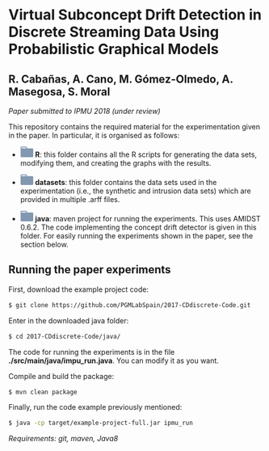 

# Virtual Subconcept Drift Detection in Discrete Streaming Data Using Probabilistic Graphical Models

## R. Cabañas, A. Cano, M. Gómez-Olmedo,  A. Masegosa, S. Moral

*Paper submitted to IPMU 2018 (under review)*

This repository contains the required material for the experimentation given in the paper.  In particular, it is organised as follows:

 - ![](https://raw.githubusercontent.com/rcabanasdepaz/files/master/img/gitfolder_small.png) **R**: this folder contains all the R scripts for generating the data sets, modifying them, and creating the graphs with the results.


 - ![](https://raw.githubusercontent.com/rcabanasdepaz/files/master/img/gitfolder_small.png) **datasets**:  this folder contains the data sets used in the experimentation (i.e., the synthetic and intrusion data sets) which are provided in multiple .arff files. 
 - ![](https://raw.githubusercontent.com/rcabanasdepaz/files/master/img/gitfolder_small.png) **java**: maven project for running the experiments. This uses AMIDST 0.6.2. The code implementing the concept drift detector is given in this folder. For easily running the experiments shown in the paper, see the section below.
 
 
 ## Running the paper experiments
 
 
First, download the example project code:

```bash
$ git clone https://github.com/PGMLabSpain/2017-CDdiscrete-Code.git
```

Enter in the downloaded java folder:

```bash
$ cd 2017-CDdiscrete-Code/java/
```

The code for running the experiments is in the file **./src/main/java/impu_run.java**. You can modify it as you want.

Compile and build the package:

```bash
$ mvn clean package
```

Finally, run the code example previously mentioned:

```bash
$ java -cp target/example-project-full.jar ipmu_run

```


*Requirements: git, maven, Java8*



 
